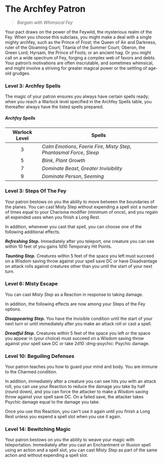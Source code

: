 # The Archfey Patron

> *Bargain with Whimsical Fey*

Your pact draws on the power of the Feywild, the mysterious realm of the Fey. When you choose this subclass, you might make a deal with a single mighty archfey, such as the Prince of Frost; the Queen of Air and Darkness, ruler of the Gloaming Court; Titania of the Summer Court; Oberon, the Green Lord; Hyrsam, the Prince of Fools; or an ancient hag. Or you might call on a wide spectrum of Fey, forging a complex web of favors and debts. Your patron’s motivations are often inscrutable, and sometimes whimsical, and might involve a striving for greater magical power or the settling of age-old grudges.

### Level 3: Archfey Spells

The magic of your patron ensures you always have certain spells ready; when you reach a Warlock level specified in the Archfey Spells table, you thereafter always have the listed spells prepared.

##### Archfey Spells 
| Warlock Level | Spells |
|:-:|---|
| 3 | *Calm Emotions*, *Faerie Fire*, *Misty Step*, *Phantasmal Force*, *Sleep*  |
| 5 | *Blink*, *Plant Growth* |
| 7 | *Dominate Beast*, *Greater Invisibility*  |
| 9 | *Dominate Person*, *Seeming* |

### Level 3: Steps Of The Fey

Your patron bestows on you the ability to move between the boundaries of the planes. You can cast Misty Step without expending a spell slot a number of times equal to your Charisma modifier (minimum of once), and you regain all expended uses when you finish a Long Rest.
 
In addition, whenever you cast that spell, you can choose one of the following additional effects.

***Refreshing Step.*** Immediately after you teleport, one creature you can see within 10 feet of you gains 1d10 Temporary Hit Points.

***Taunting Step.*** Creatures within 5 feet of the space you left must succeed on a Wisdom saving throw against your spell save DC or have Disadvantage on attack rolls against creatures other than you until the start of your next turn.

### Level 6: Misty Escape

You can cast *Misty Step* as a Reaction in response to taking damage.

In addition, the following effects are now among your Steps of the Fey options.

***Disappearing Step.*** You have the Invisible condition until the start of your next turn or until immediately after you make an attack roll or cast a spell.

***Dreadful Step.*** Creatures within 5 feet of the space you left or the space you appear in (your choice) must succeed on a Wisdom saving throw against your spell save DC or take 2d10 :dmg-psychic: Psychic damage.

### Level 10: Beguiling Defenses

Your patron teaches you how to guard your mind and body. You are immune to the Charmed condition.

In addition, immediately after a creature you can see hits you with an attack roll, you can use your Reaction to reduce the damage you take by half (round down), and you can force the attacker to make a Wisdom saving throw against your spell save DC. On a failed save, the attacker takes Psychic damage equal to the damage you take.

Once you use this Reaction, you can't use it again until you finish a Long Rest unless you expend a spell slot when you use it again.

### Level 14: Bewitching Magic

Your patron bestows on you the ability to weave your magic with teleportation. Immediately after you cast an Enchantment or Illusion spell using an action and a spell slot, you can cast *Misty Step* as part of the same action and without expending a spell slot.

